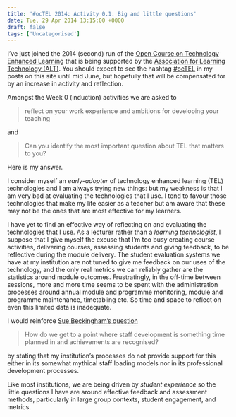```yaml
---
title: '#ocTEL 2014: Activity 0.1: Big and little questions'
date: Tue, 29 Apr 2014 13:15:00 +0000
draft: false
tags: ['Uncategorised']
---
```


I’ve just joined the 2014 (second) run of the [Open Course on Technology Enhanced Learning](http://octel.alt.ac.uk/2014/ "#ocTEL 2014") that is being supported by the [Association for Learning Technology (ALT)](https://www.alt.ac.uk/ "Association for Learning Technology (ALT)"). You should expect to see the hashtag [#ocTEL](https://twitter.com/search?q=%23ocTEL&src=typd "twitter search #ocTEL") in my posts on this site until mid June, but hopefully that will be compensated for by an increase in activity and reflection.

Amongst the Week 0 (induction) activities we are asked to

> reflect on your work experience and ambitions for developing your teaching

and

> Can you identify the most important question about TEL that matters to you?

Here is my answer.

I consider myself an _early-adopter_ of technology enhanced learning (TEL) technologies and I am always trying new things: but my weakness is that I am very bad at evaluating the technologies that I use. I tend to favour those technologies that make my life easier as a teacher but am aware that these may not be the ones that are most effective for my learners.

I have yet to find an effective way of reflecting on and evaluating the technologies that I use. As a lecturer rather than a _learning technologist_, I suppose that I give myself the excuse that I’m too busy creating course activities, delivering courses, assessing students and giving feedback, to be reflective during the module delivery. The student evaluation systems we have at my institution are not tuned to give me feedback on our uses of the technology, and the only real metrics we can reliably gather are the statistics around module outcomes. Frustratingly, in the off-time between sessions, more and more time seems to be spent with the administration processes around annual module and programme monitoring, module and programme maintenance, timetabling etc. So time and space to reflect on even this limited data is inadequate.

I would reinforce [Sue Beckingham’s question](http://www.suebeckingham.com/2014/04/big-and-little-questions-about-tel.html "Big and little questions about TEL")

> How do we get to a point where staff development is something time planned in and achievements are recognised?

by stating that my institution’s processes do not provide support for this either in its somewhat mythical staff loading models nor in its professional development processes.

Like most institutions, we are being driven by _student experience_ so the little questions I have are around effective feedback and assessment methods, particularly in large group contexts, student engagement, and metrics.